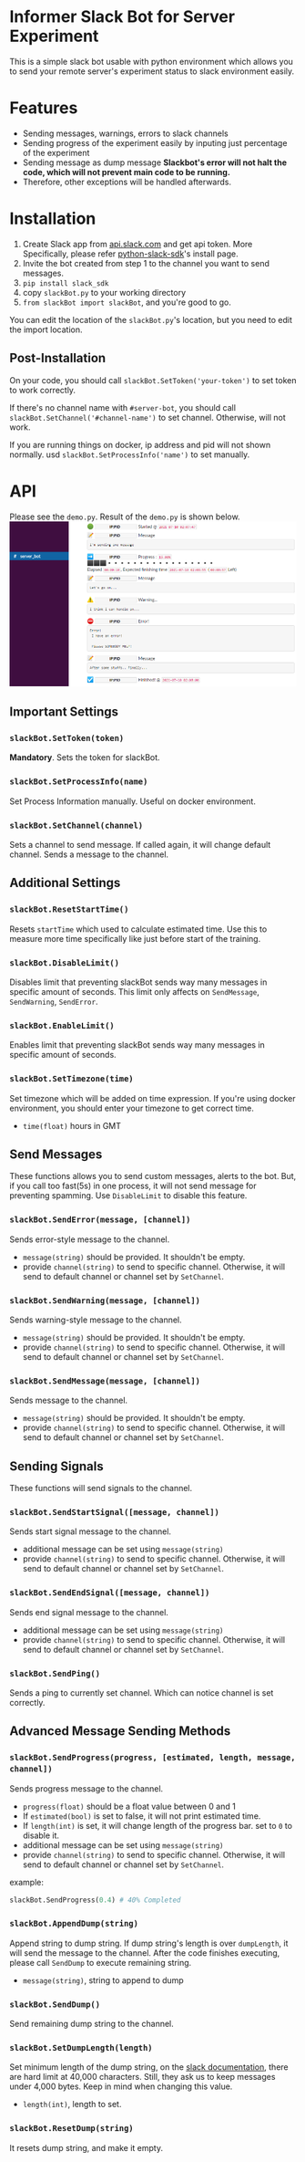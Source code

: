 # Informer Slack Bot for Server Experiment

This is a simple slack bot usable with python environment which allows you to send your remote server's experiment status to slack environment easily.
# Features
- Sending messages, warnings, errors to slack channels
- Sending progress of the experiment easily by inputing just percentage of the experiment
- Sending message as dump message
**Slackbot's error will not halt the code, which will not prevent main code to be running.**
- Therefore, other exceptions will be handled afterwards.

# Installation
1. Create Slack app from [api.slack.com](api.slack.com) and get api token. More Specifically, please refer [python-slack-sdk](https://github.com/slackapi/python-slack-sdk/blob/main/tutorial/01-creating-the-slack-app.md)'s install page.
2. Invite the bot created from step 1 to the channel you want to send messages.
3. `pip install slack_sdk`
4. copy `slackBot.py` to your working directory 
5. `from slackBot import slackBot`, and you're good to go.

You can edit the location of the `slackBot.py`'s location, but you need to edit the import location.


## Post-Installation

On your code, you should call `slackBot.SetToken('your-token')` to set token to work correctly.

If there's no channel name with `#server-bot`, you should call `slackBot.SetChannel('#channel-name')` to set channel. Otherwise, will not work.

If you are running things on docker, ip address and pid will not shown normally. usd `slackBot.SetProcessInfo('name')` to set manually.
# API
Please see the `demo.py`. Result of the `demo.py` is shown below.
![image](./assets/execution.png)

## Important Settings
### `slackBot.SetToken(token)`
**Mandatory**. Sets the token for slackBot.
### `slackBot.SetProcessInfo(name)`
Set Process Information manually. Useful on docker environment.
### `slackBot.SetChannel(channel)`
Sets a channel to send message. If called again, it will change default channel. Sends a message to the channel.

## Additional Settings
### `slackBot.ResetStartTime()`
Resets `startTime` which used to calculate estimated time. Use this to measure more time specifically like just before start of the training.

### `slackBot.DisableLimit()`
Disables limit that preventing slackBot sends way many messages in specific amount of seconds. This limit only affects on `SendMessage`, `SendWarning`, `SendError`.

### `slackBot.EnableLimit()`
Enables limit that preventing slackBot sends way many messages in specific amount of seconds.
### `slackBot.SetTimezone(time)`
Set timezone which will be added on time expression. If you're using docker environment, you should enter your timezone to get correct time.
- `time(float)` hours in GMT

## Send Messages
These functions allows you to send custom messages, alerts to the bot. But, if you call too fast(5s) in one process, it will not send message for preventing spamming. Use `DisableLimit` to disable this feature.

### `slackBot.SendError(message, [channel])`
Sends error-style message to the channel. 
 - `message(string)` should be provided. It shouldn't be empty.
 - provide `channel(string)` to send to specific channel. Otherwise, it will send to default channel or channel set by `SetChannel`.

### `slackBot.SendWarning(message, [channel])`
Sends warning-style message to the channel.
 - `message(string)` should be provided. It shouldn't be empty.
 - provide `channel(string)` to send to specific channel. Otherwise, it will send to default channel or channel set by `SetChannel`.

### `slackBot.SendMessage(message, [channel])`
Sends message to the channel.
 - `message(string)` should be provided. It shouldn't be empty.
 - provide `channel(string)` to send to specific channel. Otherwise, it will send to default channel or channel set by `SetChannel`.

## Sending Signals
These functions will send signals to the channel.
### `slackBot.SendStartSignal([message, channel])`
Sends start signal message to the channel.
 - additional message can be set using `message(string)`
 - provide `channel(string)` to send to specific channel. Otherwise, it will send to default channel or channel set by `SetChannel`.

### `slackBot.SendEndSignal([message, channel])`
Sends end signal message to the channel.
 - additional message can be set using `message(string)`
 - provide `channel(string)` to send to specific channel. Otherwise, it will send to default channel or channel set by `SetChannel`.

### `slackBot.SendPing()`
Sends a ping to currently set channel. Which can notice channel is set correctly.

## Advanced Message Sending Methods

### `slackBot.SendProgress(progress, [estimated, length, message, channel])`
Sends progress message to the channel.
 - `progress(float)` should be a float value between 0 and 1
 - If `estimated(bool)` is set to false, it will not print estimated time.
 - If `length(int)` is set, it will change length of the progress bar. set to `0` to disable it.
 - additional message can be set using `message(string)`
 - provide `channel(string)` to send to specific channel. Otherwise, it will send to default channel or channel set by `SetChannel`.

example:
```python
slackBot.SendProgress(0.4) # 40% Completed
```

### `slackBot.AppendDump(string)`
Append string to dump string. If dump string's length is over `dumpLength`, it will send the message to the channel. After the code finishes executing, please call `SendDump` to execute remaining string.
- `message(string)`, string to append to dump

### `slackBot.SendDump()`
Send remaining dump string to the channel.

### `slackBot.SetDumpLength(length)`
Set minimum length of the dump string, on the [slack documentation](https://api.slack.com/changelog/2018-04-truncating-really-long-messages), there are hard limit at 40,000 characters. Still, they ask us to keep messages under 4,000 bytes. Keep in mind when changing this value.
- `length(int)`, length to set.
### `slackBot.ResetDump(string)`
It resets dump string, and make it empty.